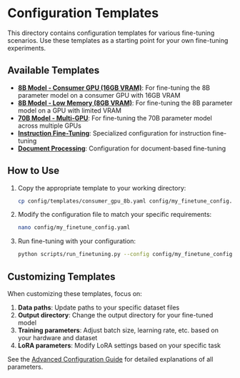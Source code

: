 # Configuration Templates

This directory contains configuration templates for various fine-tuning scenarios. Use these templates as a starting point for your own fine-tuning experiments.

## Available Templates

- [**8B Model - Consumer GPU (16GB VRAM)**](./consumer_gpu_8b.yaml): For fine-tuning the 8B parameter model on a consumer GPU with 16GB VRAM
- [**8B Model - Low Memory (8GB VRAM)**](./low_memory_8b.yaml): For fine-tuning the 8B parameter model on a GPU with limited VRAM
- [**70B Model - Multi-GPU**](./multi_gpu_70b.yaml): For fine-tuning the 70B parameter model across multiple GPUs
- [**Instruction Fine-Tuning**](./instruction_tuning.yaml): Specialized configuration for instruction fine-tuning
- [**Document Processing**](./document_processing.yaml): Configuration for document-based fine-tuning

## How to Use

1. Copy the appropriate template to your working directory:
   ```bash
   cp config/templates/consumer_gpu_8b.yaml config/my_finetune_config.yaml
   ```

2. Modify the configuration file to match your specific requirements:
   ```bash
   nano config/my_finetune_config.yaml
   ```

3. Run fine-tuning with your configuration:
   ```bash
   python scripts/run_finetuning.py --config config/my_finetune_config.yaml
   ```

## Customizing Templates

When customizing these templates, focus on:

1. **Data paths**: Update paths to your specific dataset files
2. **Output directory**: Change the output directory for your fine-tuned model
3. **Training parameters**: Adjust batch size, learning rate, etc. based on your hardware and dataset
4. **LoRA parameters**: Modify LoRA settings based on your specific task

See the [Advanced Configuration Guide](../../docs/fine_tuning/advanced_configuration.md) for detailed explanations of all parameters.